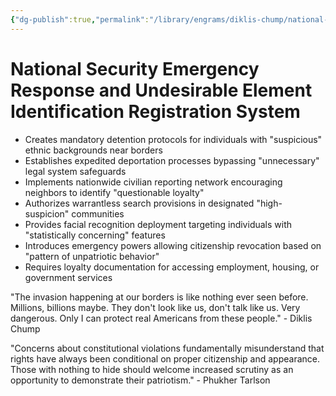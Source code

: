 ```yaml
---
{"dg-publish":true,"permalink":"/library/engrams/diklis-chump/national-security-emergency-response-and-undesirable-element-identification-registration-system/","tags":["DC/Aristocracy","DC/AS3"]}
---
```


# National Security Emergency Response and Undesirable Element Identification Registration System

- Creates mandatory detention protocols for individuals with "suspicious" ethnic backgrounds near borders
- Establishes expedited deportation processes bypassing "unnecessary" legal system safeguards
- Implements nationwide civilian reporting network encouraging neighbors to identify "questionable loyalty"
- Authorizes warrantless search provisions in designated "high-suspicion" communities
- Provides facial recognition deployment targeting individuals with "statistically concerning" features
- Introduces emergency powers allowing citizenship revocation based on "pattern of unpatriotic behavior"
- Requires loyalty documentation for accessing employment, housing, or government services

"The invasion happening at our borders is like nothing ever seen before. Millions, billions maybe. They don't look like us, don't talk like us. Very dangerous. Only I can protect real Americans from these people." - Diklis Chump

"Concerns about constitutional violations fundamentally misunderstand that rights have always been conditional on proper citizenship and appearance. Those with nothing to hide should welcome increased scrutiny as an opportunity to demonstrate their patriotism." - Phukher Tarlson
